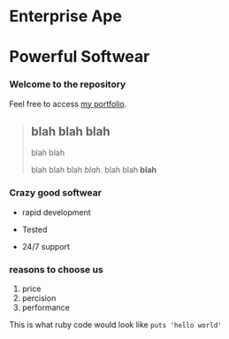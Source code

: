 Enterprise Ape
==============

Powerful Softwear
=================

### Welcome to the repository

Feel free to access [my portfolio](http://thenotsafe.com).

> ## blah blah blah
>
> blah blah
>
> blah blah blah *blah*.
blah blah **blah**
### Crazy good softwear
* rapid development
+ Tested
- 24/7 support

### reasons to choose us
1. price
2. percision
3. performance

This is what ruby code would look like `puts 'hello world'`